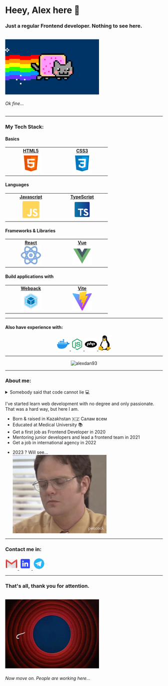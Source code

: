 <h1>Heey, Alex here 👋</h1>
<h3> Just a regular Frontend developer. Nothing to see here.</h3>
<br/>
<img alt='GIF' src="./assets/gif/nyan-cat.gif" width="300px" align="center">

###### Ok fine...

---
### My Tech Stack:
#### Basics
<table>
    <tbody>
        <tr>
            <td width="150px" align="center">
                <a target="_blank" href="https://www.w3.org/html/">
                    <strong>HTML5</strong>
                    <br/>
                    <img height="64px" src="./assets/svg/html5.svg"/>
                    <br/>
                </a>
            </td>
            <td width="150px" align="center">
                <a target="_blank" href="https://www.w3schools.com/css/">
                    <strong>CSS3</strong>
                    <br/>
                    <img height="64px" src="./assets/svg/css3.svg"/>
                    <br/>
                </a>
            </td>
        </tr>
    </tbody>
</table>

#### Languages
<table>
    <tbody align="center" valign="center">
        <tr>
            <td width="150px" align="center">
                <a target="_blank" href="https://developer.mozilla.org/en-US/docs/Web/JavaScript">
                    <strong>Javascript</strong>
                    <br/>
                    <img height="64px" src="./assets/svg/js.svg"/>
                    <br/>
                </a>
            </td>
            <td width="150px" align="center">
                <a target="_blank" href="https://www.typescriptlang.org/">
                    <strong>TypeScript</strong>
                    <br/>
                    <img height="64px" src="./assets/svg/ts.svg"/>
                    <br/>
                </a>
            </td>
        </tr>
    </tbody>
</table>

#### Frameworks & Libraries
<table>
    <tbody>
        <tr>
            <td width="150px" align="center">
                <a target="_blank" href="https://reactjs.org/">
                    <strong>React</strong>
                    <br/>
                    <img height="64px" src="./assets/svg/react.svg"/>
                    <br/>
                </a>
            </td>
            <td width="150px" align="center">
                <a target="_blank" href="https://vuejs.org/">
                    <strong>Vue</strong>
                    <br/>
                    <img height="64px" src="./assets/svg/vue.svg"/>
                    <br/>
                </a>
            </td>
        </tr>
    </tbody>
</table>

#### Build applications with
<table>
    <tbody>
        <tr>
            <td width="150px" align="center">
                <a target="_blank" href="https://webpack.js.org/">
                    <strong>Webpack</strong>
                    <br/>
                    <img height="64px" src="./assets/svg/webpack.svg"/>
                    <br/>
                </a>
            </td>
            <td width="150px" align="center">
                <a target="_blank" href="https://vitejs.dev/">
                    <strong>Vite</strong>
                    <br/>
                    <img height="64px" src="./assets/svg/vite.svg"/>
                    <br/>
                </a>
            </td>
        </tr>
    </tbody>
</table>

---
#### Also have experience with:

<p align="center">
  <a target="_blank" href="https://www.docker.com/">
      <img src="./assets/svg/docker.svg" width="40px" alt="Docker">
  </a>
  <a target="_blank" href="https://nodejs.org/en/">
      <img src="./assets/svg/nodejs.svg" width="40px" alt="Node JS">
  </a>
  <a target="_blank" href="https://www.php.net/">
      <img src="./assets/svg/php.svg" width="40px" alt="php">
  </a>
  <a target="_blank" href="https://en.wikipedia.org/wiki/Linux">
      <img src="./assets/svg/linux.svg" width="40px" alt="Linux">
  </a>
</p>

---
<p align="center">
    <img src="https://github-readme-streak-stats.herokuapp.com/?user=alexdan93&theme=dark" alt="alexdan93" />
</p>

---
### About me:
<details>
    <summary>Somebody said that code cannot lie 💻</summary>

```ts
    interface IJobPlace {
        company: string;
        position: string;
    }

    interface IPerson {
        fullName: string;
        age: number;
        bornPlace: string;
        currentPlace: string;
        jobplace: IJobPlace;
        salaryExpectations: number|unknown;
    }
    
    const alexdan93: IPerson = {
        fullName: 'Alexey Danilchenko',
        age: Math.floor(new Date().getFullYear() - (1994 - 0.9)),
        bornPlace: 'Kazakhstan, Pavlodar',
        currentPlace: 'Russia, Tomsk',
        jobPlace: {
            company: 'Your Next Agency',
            position: 'Frontend developer'
        },
        salaryExpectations: world.getMoneyAmount(),
    }
```

</details>

<p> 
I've started learn web development with no degree and only passionate. 
That was a hard way, but here I am.

- Born & raised in Kazakhstan 🇰🇿 Салам всем
- Educated at Medical University 📚
- Get a first job as Frontend Developer in 2020
- Mentoring junior developers and lead a frontend team in 2021
- Get a job in international agency in 2022
</p>

- 2023 ? Will see... <br/>
  <img src="./assets/gif/dwight.gif" width="300px">

---
### Contact me in:
<a target="_blank" href="mailto:salaris9315@gmail.com">
    <img src="./assets/svg/gmail.svg" width="40px" alt="Gmail">
</a>
<a target="_blank" href="https://www.linkedin.com/in/alexey-danilchenko-362b94196/">
    <img src="./assets/svg/linkedin.svg" width="40px" alt="LinkedIn">
</a>
<a target="_blank" href="https://t.me/alekdan">
    <img src="./assets/svg/telegram.svg" width="40px" alt="Telegram">
</a>


---
### That's all, thank you for attention.
<br>

<img src="./assets/gif/thats-all.gif" width="300px" alt="That's all">

###### Now move on. People are working here...
<br/>
